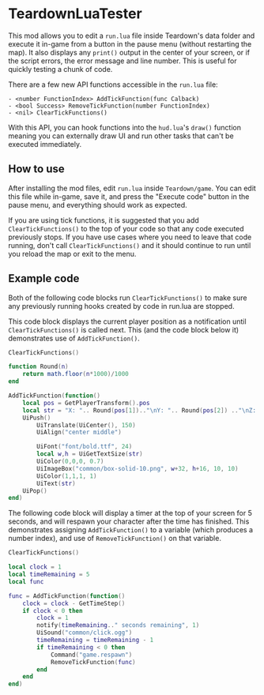 # TeardownLuaTester

This mod allows you to edit a `run.lua` file inside Teardown's data folder and execute it in-game from a button in the pause menu (without restarting the map). It also displays any `print()` output in the center of your screen, or if the script errors, the error message and line number. This is useful for quickly testing a chunk of code.

There are a few new API functions accessible in the ``run.lua`` file:
```
- <number FunctionIndex> AddTickFunction(func Calback)
- <bool Success> RemoveTickFunction(number FunctionIndex)
- <nil> ClearTickFunctions()
```

With this API, you can hook functions into the ``hud.lua``'s ``draw()`` function meaning you can externally draw UI and run other tasks that can't be executed immediately.

## **How to use**

After installing the mod files, edit ``run.lua`` inside ``Teardown/game``. You can edit this file while in-game, save it, and press the "Execute code" button in the pause menu, and everything should work as expected.

If you are using tick functions, it is suggested that you add ``ClearTickFunctions()`` to the top of your code so that any code executed previously stops. If you have use cases where you need to leave that code running, don't call ``ClearTickFunctions()`` and it should continue to run until you reload the map or exit to the menu.

## **Example code**

Both of the following code blocks run ``ClearTickFunctions()`` to make sure any previously running hooks created by code in run.lua are stopped.

This code block displays the current player position as a notification until ``ClearTickFunctions()`` is called next. This (and the code block below it) demonstrates use of ``AddTickFunction()``.
```lua
ClearTickFunctions()

function Round(n)
    return math.floor(n*1000)/1000
end

AddTickFunction(function()
    local pos = GetPlayerTransform().pos
    local str = "X: ".. Round(pos[1]).."\nY: ".. Round(pos[2]) .."\nZ: ".. Round(pos[3])
    UiPush()
        UiTranslate(UiCenter(), 150)
        UiAlign("center middle")

        UiFont("font/bold.ttf", 24)
        local w,h = UiGetTextSize(str)
        UiColor(0,0,0, 0.7)
        UiImageBox("common/box-solid-10.png", w+32, h+16, 10, 10)
        UiColor(1,1,1, 1)
        UiText(str)
    UiPop()
end)
```

The following code block will display a timer at the top of your screen for 5 seconds, and will respawn your character after the time has finished. This demonstrates assigning ``AddTickFunction()`` to a variable (which produces a number index), and use of ``RemoveTickFunction()`` on that variable.
```lua
ClearTickFunctions()

local clock = 1
local timeRemaining = 5
local func

func = AddTickFunction(function()
    clock = clock - GetTimeStep()
    if clock < 0 then
        clock = 1
        notify(timeRemaining.." seconds remaining", 1)
        UiSound("common/click.ogg")
        timeRemaining = timeRemaining - 1
        if timeRemaining < 0 then
            Command("game.respawn")
            RemoveTickFunction(func)
        end
    end
end)
```
